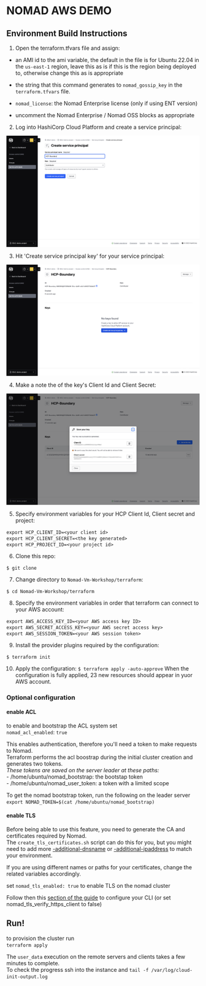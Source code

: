 # NOMAD AWS DEMO

## Environment Build Instructions

1. Open the terraform.tfvars file and assign:
- an AMI id to the ami variable, the default in the file is for Ubuntu 22.04 in the ```us-east-1``` region, leave this as is if this is the region being deployed to,
  otherwise change this as is appropriate
   
- the string that this command generates to ```nomad_gossip_key``` in the ```terraform.tfvars``` file.
- `nomad_license`: the Nomad Enterprise license (only if using ENT version)
- uncomment the Nomad Enterprise / Nomad OSS blocks as appropriate

2. Log into HashiCorp Cloud Platform and create a service principal:
<img style="float: left; margin: 0px 15px 15px 0px;" src="https://github.com/ChrisAdkin8/Nomad-Vm-Workshop/blob/main/png_images/01-HCP-Consul-Sp.png?raw=true">

3. Hit 'Create service principal key' for your service principal:
<img style="float: left; margin: 0px 15px 15px 0px;" src="https://github.com/ChrisAdkin8/Nomad-Vm-Workshop/blob/main/png_images/02-HCP-Create-Sp-Key.png?raw=true">

4. Make a note the of the key's Client Id and Client Secret:
<img style="float: left; margin: 0px 15px 15px 0px;" src="https://github.com/ChrisAdkin8/Nomad-Vm-Workshop/blob/main/png_images/03-HCP-Sp-Key.png?raw=true">

5. Specify environment variables for your HCP Client Id, Client secret and project:
```
export HCP_CLIENT_ID=<your client id>
export HCP_CLIENT_SECRET=<the key generated>
export HCP_PROJECT_ID=<your project id>
```

6. Clone this repo:
```
$ git clone 
```

7. Change directory to ```Nomad-Vm-Workshop/terraform```:
```
$ cd Nomad-Vm-Workshop/terraform
```

8. Specify the environment variables in order that terraform can connect to your AWS account:
```
export AWS_ACCESS_KEY_ID=<your AWS access key ID>
export AWS_SECRET_ACCESS_KEY=<your AWS secret access key>
export AWS_SESSION_TOKEN=<your AWS session token>
```

9. Install the provider plugins required by the configuration:
```
$ terraform init
```
    
10. Apply the configuration:
```$ terraform apply -auto-approve```
    When the configuration is fully applied, 23 new resources should appear in yuor AWS account.
    

### Optional configuration
#### enable ACL  
to enable and bootstrap the ACL system set  
`nomad_acl_enabled`: `true` 

This enables authentication, therefore you'll need a token to make requests to Nomad.  
Terraform performs the acl boostrap during the initial cluster creation and generates two tokens.  
*These tokens are saved on the server leader at these paths:*  
    - /home/ubuntu/nomad_bootstrap: the bootstap token  
    - /home/ubuntu/nomad_user_token: a token with a limited scope

To get the nomad bootstrap token, run the following on the leader server  
`export NOMAD_TOKEN=$(cat /home/ubuntu/nomad_bootstrap)`


#### enable TLS  
Before being able to use this feature, you need to generate the CA and certificates required by Nomad.  
The `create_tls_certificates.sh` script can do this for you, but you might need to add more [-additional-dnsname](https://developer.hashicorp.com/nomad/docs/commands/tls/cert-create#additional-dnsname) or [-additional-ipaddress](https://developer.hashicorp.com/nomad/docs/commands/tls/cert-create#additional-ipaddress) to match your environment.


If you are using different names or paths for your certificates, change the related variables accordingly.

set `nomad_tls_enabled: true` to enable TLS on the nomad cluster

Follow then this [section of the guide](https://developer.hashicorp.com/nomad/tutorials/transport-security/security-enable-tls#running-with-tls) to configure your CLI (or set nomad_tls_verify_https_client to false)      

## Run!
to provision the cluster run  
`terraform apply`

The `user_data` execution on the remote servers and clients takes a few minutes to complete.  
To check the progress ssh into the instance and `tail -f /var/log/cloud-init-output.log`
